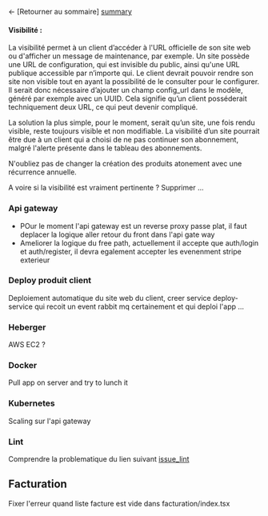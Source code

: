 ← [Retourner au sommaire] [summary]

#### Visibilité :

La visibilité permet à un client d’accéder à l'URL officielle de son site web ou d'afficher un message de maintenance, par exemple.
Un site possède une URL de configuration, qui est invisible du public, ainsi qu'une URL publique accessible par n’importe qui.
Le client devrait pouvoir rendre son site non visible tout en ayant la possibilité de le consulter pour le configurer.
Il serait donc nécessaire d’ajouter un champ config_url dans le modèle, généré par exemple avec un UUID.
Cela signifie qu’un client posséderait techniquement deux URL, ce qui peut devenir compliqué.

La solution la plus simple, pour le moment, serait qu’un site, une fois rendu visible, reste toujours visible et non modifiable.
La visibilité d’un site pourrait être due à un client qui a choisi de ne pas continuer son abonnement, malgré l'alerte présente dans le tableau des abonnements.

N'oubliez pas de changer la création des produits atonement avec une récurrence annuelle.

A voire si la visibilité est vraiment pertinente ? Supprimer ...

### Api gateway
- POur le moment l'api gateway est un reverse proxy passe plat, il faut deplacer la logique aller retour du front dans l'api gate way
- Ameliorer la logique du free path, actuellement il accepte que auth/login et auth/register, il devra egalement accepter les evenenment stripe exterieur

### Deploy produit client
Deploiement automatique du site web du client, creer service deploy-service qui recoit un event rabbit mq certainement et qui deploi l'app ...

### Heberger
AWS EC2 ?

### Docker
Pull app on server and try to lunch it

### Kubernetes
Scaling sur l'api gateway


### Lint 

Comprendre la problematique du lien suivant [issue_lint][issue_lint] 


## Facturation
Fixer l'erreur quand liste facture est vide dans facturation/index.tsx



[summary]: ../README.md
[issue_lint]: ../development/linting.md
